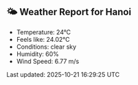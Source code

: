 <!-- WEATHER-START -->
## 🌤 Weather Report for Hanoi

- Temperature: 24°C
- Feels like: 24.02°C
- Conditions: clear sky
- Humidity: 60%
- Wind Speed: 6.77 m/s

Last updated: 2025-10-21 16:29:25 UTC
<!-- WEATHER-END -->
